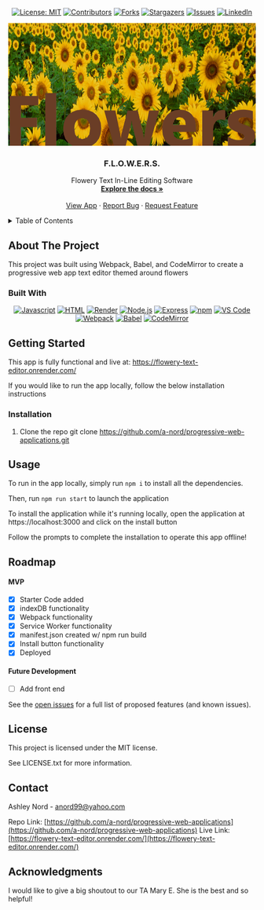 <div align="center">

  <!-- Add badges using the following format: -->
  <!-- ![Name](urlToShieldHere)(urlToGithubHere) -->

[![License: MIT](https://img.shields.io/badge/License-MIT-yellow.svg)](https://opensource.org/licenses/MIT)
[![Contributors](https://img.shields.io/github/contributors/a-nord/progressive-web-applications.svg?style=plastic&logo=appveyor)](https://github.com/a-nord/progressive-web-applications/graphs/contributors)
[![Forks](https://img.shields.io/github/forks/a-nord/progressive-web-applications.svg?style=plastic&logo=appveyor)](https://github.com/a-nord/progressive-web-applications/network/members)
[![Stargazers](https://img.shields.io/github/stars/a-nord/progressive-web-applications.svg?style=plastic&logo=appveyor)](https://github.com/a-nord/progressive-web-applications/stargazers)
[![Issues](https://img.shields.io/github/issues/a-nord/progressive-web-applications.svg?style=plastic&logo=appveyor)](https://github.com/a-nord/progressive-web-applications/issues)
[![LinkedIn](https://img.shields.io/badge/-LinkedIn-black.svg?style=plastic&logo=appveyor&logo=linkedin&colorB=555)](https://linkedin.com/in/ashleynord)

</div>

<!-- PROJECT LOGO -->

<div align="center">
  <a href="https://github.com/a-nord/progressive-web-applications">
    <img src="./client/src/images/logoNew.png" alt="Logo" width="1000" height="250">
  </a>

<h3 align="center">F.L.O.W.E.R.S.</h3>

  <p align="center">
    Flowery Text In-Line Editing Software <br />
    <a href="https://github.com/a-nord/progressive-web-applications"><strong>Explore the docs »</strong></a>
    <br />
    <br />
    <a href="https://flowery-text-editor.onrender.com/">View App</a>
    ·
    <a href="https://github.com/a-nord/progressive-web-applications/issues">Report Bug</a>
    ·
    <a href="https://github.com/a-nord/progressive-web-applications/issues">Request Feature</a>
  </p>
</div>

<!-- TABLE OF CONTENTS -->
<details>
  <summary>Table of Contents</summary>
  <ol>
    <li>
      <a href="#about-the-project">About The Project</a>
      <ul>
        <li><a href="#built-with">Built With</a></li>
      </ul>
    </li>
    <li>
      <a href="#getting-started">Getting Started</a>
      <ul>
        <li><a href="#installation">Installation</a></li>
      </ul>
    </li>
    <li><a href="#usage">Usage</a></li>
    <li><a href="#roadmap">Roadmap</a></li>
    <li><a href="#license">License</a></li>
    <li><a href="#contact">Contact</a></li>
    <li><a href="#acknowledgments">Acknowledgments</a></li>
  </ol>
</details>

<!-- ABOUT THE PROJECT -->

## About The Project

<!-- Add screenshots using the following format: -->
<!-- ![Screenshot alt description](directPathOfScreenshots) -->

This project was built using Webpack, Babel, and CodeMirror to create a progressive web app text editor themed around flowers

### Built With

<div align="center">

[![Javascript](https://img.shields.io/badge/Language-JavaScript-ff0000?style=plastic&logo=JavaScript&logoWidth=10)](https://javascript.info/)
[![HTML](https://img.shields.io/badge/Language-HTML/CSS-ff8000?style=plastic&logo=HTML5&logoWidth=10)](https://html.com/)
[![Render](https://img.shields.io/badge/Deployment-Render-00ff00?style=plastic&logo=render&logoWidth=10)](https://render.com)
[![Node.js](https://img.shields.io/badge/Framework-Node.js-ff0000?style=plastic&logo=Node.js&logoWidth=10)](https://nodejs.org/en/)
[![Express](https://img.shields.io/badge/Framework-Express-80ff00?style=plastic&logo=Express&logoWidth=10)](https://expressjs.com/)
[![npm](https://img.shields.io/badge/Tools-npm-ff0000?style=plastic&logo=npm&logoWidth=10)](https://www.npmjs.com/)
[![VS Code](https://img.shields.io/badge/IDE-VSCode-ff0000?style=plastic&logo=VisualStudioCode&logoWidth=10)](https://code.visualstudio.com/docs)
[![Webpack](https://img.shields.io/badge/Package-Webpack-ff0000?style=plastic&logo=Webpack&logoWidth=10)](https://webpack.js.org/)
[![Babel](https://img.shields.io/badge/Package-Babel-ff0000?style=plastic&logo=Babel&logoWidth=10)](https://babeljs.io/)
[![CodeMirror](https://img.shields.io/badge/Package-CodeMirror-ff0000?style=plastic&logo=CodeMirror&logoWidth=10)](https://codemirror.net/)

</div>

<!-- GETTING STARTED -->

## Getting Started

This app is fully functional and live at:
https://flowery-text-editor.onrender.com/

If you would like to run the app locally, follow the below installation instructions

### Installation

1. Clone the repo
   git clone https://github.com/a-nord/progressive-web-applications.git

<!-- USAGE EXAMPLES -->

## Usage

To run in the app locally, simply run `npm i` to install all the dependencies.

Then, run `npm run start` to launch the application

To install the application while it's running locally, open the application at https://localhost:3000 and click on the install button

Follow the prompts to complete the installation to operate this app offline!

<!-- ROADMAP -->

## Roadmap

#### MVP

- [x] Starter Code added
- [x] indexDB functionality
- [x] Webpack functionality
- [x] Service Worker functionality
- [x] manifest.json created w/ npm run build
- [x] Install button functionality
- [x] Deployed

#### Future Development

- [ ] Add front end

See the [open issues](https://github.com/a-nord/progressive-web-applications/issues) for a full list of proposed features (and known issues).


<!-- LICENSE -->

## License

This project is licensed under the MIT license.

See LICENSE.txt for more information.

<!-- CONTACT -->

## Contact

Ashley Nord - anord99@yahoo.com

Repo Link: [https://github.com/a-nord/progressive-web-applications](https://github.com/a-nord/progressive-web-applications)
Live Link: [https://flowery-text-editor.onrender.com/](https://flowery-text-editor.onrender.com/)

<!-- ACKNOWLEDGMENTS -->

## Acknowledgments

I would like to give a big shoutout to our TA Mary E. She is the best and so helpful!